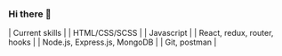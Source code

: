### Hi there 👋

| Current skills |
| HTML/CSS/SCSS |
| Javascript |
| React, redux, router, hooks |
| Node.js, Express.js, MongoDB |
| Git, postman |

<!--
**deniskodak/deniskodak** is a ✨ _special_ ✨ repository because its `README.md` (this file) appears on your GitHub profile.

Here are some ideas to get you started:

- 🔭 I’m currently working on ...
- 🌱 I’m currently learning ...
- 👯 I’m looking to collaborate on ...
- 🤔 I’m looking for help with ...
- 💬 Ask me about ...
- 📫 How to reach me: ...
- 😄 Pronouns: ...
- ⚡ Fun fact: ...
-->

